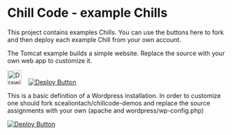 # Chill Code - example Chills
This project contains examples Chills. You can use the buttons here to fork and then deploy each example Chill from your own account.

The Tomcat example builds a simple website. Replace the source with your own web app to customize it.

<img src="http://tomcat.apache.org/images/tomcat.png" alt="Drawing" width="32" height="32" /> &nbsp;&nbsp; [![Deploy Button](https://chillcode.io/images/launch.png)](https://www.chillcode.io/s/1T)

This is a basic definition of a Wordpress installation. In order to customize one should fork scealiontach/chillcode-demos and replace the source assignments with your own (apache and wordpress/wp-config.php)

[![Deploy Button](https://chillcode.io/images/launch.png)](https://www.chillcode.io/s/1O)

